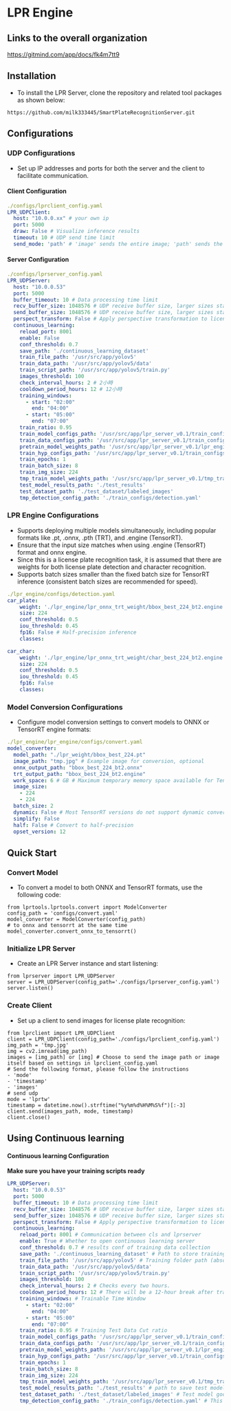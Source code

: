 # LPR Engine
## Links to the overall organization
https://gitmind.com/app/docs/fk4m7tt9
## Installation
- To install the LPR Server, clone the repository and related tool packages as shown below:
```python=
https://github.com/milk333445/SmartPlateRecognitionServer.git
```
## Configurations
### UDP Configurations
- Set up IP addresses and ports for both the server and the client to facilitate communication.
#### Client Configuration
```YAML
./configs/lprclient_config.yaml
LPR_UDPClient:
  host: "10.0.0.xx" # your own ip
  port: 5000
  draw: False # Visualize inference results
  timeout: 10 # UDP send time limit
  send_mode: 'path' # 'image' sends the entire image; 'path' sends the image path
```
#### Server Configuration
```YAML
./configs/lprserver_config.yaml
LPR_UDPServer:
  host: "10.0.0.53"
  port: 5000
  buffer_timeout: 10 # Data processing time limit
  recv_buffer_size: 1048576 # UDP receive buffer size, larger sizes stabilize packet reception
  send_buffer_size: 1048576 # UDP receive buffer size, larger sizes stabilize packet reception
  perspect_transform: False # Apply perspective transformation to license plates for 300 * 100 inference
  continuous_learning:
    reload_port: 8001
    enable: False
    conf_threshold: 0.7
    save_path: './continuous_learning_dataset'
    train_file_path: '/usr/src/app/yolov5'
    train_data_path: '/usr/src/app/yolov5/data'
    train_script_path: '/usr/src/app/yolov5/train.py'
    images_threshold: 100
    check_interval_hours: 2 # 2小時
    cooldown_period_hours: 12 # 12小時
    training_windows:
      - start: "02:00"
        end: "04:00"
      - start: "05:00"
        end: "07:00"  
    train_ratio: 0.95
    train_model_configs_path: '/usr/src/app/lpr_server_v0.1/train_configs/yolov5n.yaml'
    train_data_configs_path: '/usr/src/app/lpr_server_v0.1/train_configs/coco.yaml'
    pretrain_model_weights_path: '/usr/src/app/lpr_server_v0.1/lpr_engine/lpr_weight/char_best_224.pt'
    train_hyp_configs_path: '/usr/src/app/lpr_server_v0.1/train_configs/hyp.scratch-low.yaml'
    train_epochs: 1
    train_batch_size: 8
    train_img_size: 224
    tmp_train_model_weights_path: '/usr/src/app/lpr_server_v0.1/tmp_train_model_weights'
    test_model_results_path: './test_results'
    test_dataset_path: './test_dataset/labeled_images'
    tmp_detection_config_path: './train_configs/detection.yaml'
```



### LPR Engine Configurations
- Supports deploying multiple models simultaneously, including popular formats like .pt, .onnx, .pth (TRT), and .engine (TensorRT).
- Ensure that the input size matches when using .engine (TensorRT) format and onnx engine. 
- Since this is a license plate recognition task, it is assumed that there are weights for both license plate detection and character recognition.
- Supports batch sizes smaller than the fixed batch size for TensorRT inference (consistent batch sizes are recommended for speed).
```YAML
./lpr_engine/configs/detection.yaml
car_plate:
    weight: './lpr_engine/lpr_onnx_trt_weight/bbox_best_224_bt2.engine'
    size: 224
    conf_threshold: 0.5
    iou_threshold: 0.45
    fp16: False # Half-precision inference
    classes: 

car_char:
    weight: './lpr_engine/lpr_onnx_trt_weight/char_best_224_bt2.engine'
    size: 224
    conf_threshold: 0.5
    iou_threshold: 0.45
    fp16: False
    classes: 
```
### Model Conversion Configurations
- Configure model conversion settings to convert models to ONNX or TensorRT engine formats:
```YAML
./lpr_engine/lpr_engine/configs/convert.yaml
model_converter:
  model_path: "./lpr_weight/bbox_best_224.pt"
  image_path: "tmp.jpg" # Example image for conversion, optional
  onnx_output_path: "bbox_best_224_bt2.onnx"
  trt_output_path: "bbox_best_224_bt2.engine"
  work_space: 6 # GB # Maximum temporary memory space available for TensorRT during model optimization and execution
  image_size: 
    - 224
    - 224
  batch_size: 2 
  dynamic: False # Most TensorRT versions do not support dynamic conversion (no INT64 support)
  simplify: False
  half: False # Convert to half-precision
  opset_version: 12
```
## Quick Start
### Convert Model
- To convert a model to both ONNX and TensorRT formats, use the following code:
```python=
from lprtools.lprtools.convert import ModelConverter
config_path = 'configs/convert.yaml'
model_converter = ModelConverter(config_path)
# to onnx and tensorrt at the same time
model_converter.convert_onnx_to_tensorrt()
```

### Initialize LPR Server
- Create an LPR Server instance and start listening:
```python=
from lprserver import LPR_UDPServer
server = LPR_UDPServer(config_path='./configs/lprserver_config.yaml')
server.listen()
```
### Create Client
- Set up a client to send images for license plate recognition:
```python=
from lprclient import LPR_UDPClient
client = LPR_UDPClient(config_path='./configs/lprclient_config.yaml')
img_path = 'tmp.jpg'
img = cv2.imread(img_path)
images = [img_path] or [img] # Choose to send the image path or image itself based on settings in lprclient_config.yaml
# Send the following format, please follow the instructions
- 'mode'
- 'timestamp'
- 'images'
# send udp
mode = 'lprtw'
timestamp = datetime.now().strftime("%y%m%d%H%M%S%f")[:-3]
client.send(images_path, mode, timestamp)
client.close()
```
## Using Continuous learning
#### Continuous learning Configuration
**Make sure you have your training scripts ready**
```YAML
LPR_UDPServer:
  host: "10.0.0.53"
  port: 5000
  buffer_timeout: 10 # Data processing time limit
  recv_buffer_size: 1048576 # UDP receive buffer size, larger sizes stabilize packet reception
  send_buffer_size: 1048576 # UDP receive buffer size, larger sizes stabilize packet reception
  perspect_transform: False # Apply perspective transformation to license plates for 300 * 100 inference
  continuous_learning:
    reload_port: 8001 # Communication between cls and lprserver
    enable: True # Whether to open continuous learning server
    conf_threshold: 0.7 # results conf of training data collection
    save_path: './continuous_learning_dataset' # Path to store training data
    train_file_path: '/usr/src/app/yolov5' # Training folder path (absolute path)
    train_data_path: '/usr/src/app/yolov5/data'
    train_script_path: '/usr/src/app/yolov5/train.py'
    images_threshold: 100
    check_interval_hours: 2 # Checks every two hours.
    cooldown_period_hours: 12 # There will be a 12-hour break after training.
    training_windows: # Trainable Time Window
      - start: "02:00"
        end: "04:00"
      - start: "05:00"
        end: "07:00"  
    train_ratio: 0.95 # Training Test Data Cut ratio
    train_model_configs_path: '/usr/src/app/lpr_server_v0.1/train_configs/yolov5n.yaml' # Customized training configurations
    train_data_configs_path: '/usr/src/app/lpr_server_v0.1/train_configs/coco.yaml' 
    pretrain_model_weights_path: '/usr/src/app/lpr_server_v0.1/lpr_engine/lpr_weight/char_best_224.pt'
    train_hyp_configs_path: '/usr/src/app/lpr_server_v0.1/train_configs/hyp.scratch-low.yaml'
    train_epochs: 1 
    train_batch_size: 8
    train_img_size: 224
    tmp_train_model_weights_path: '/usr/src/app/lpr_server_v0.1/tmp_train_model_weights' # The new model weights will go here first after the training is complete.
    test_model_results_path: './test_results' # path to save test model results
    test_dataset_path: './test_dataset/labeled_images' # Test model good or bad dataset (named correct license plate number)
    tmp_detection_config_path: './train_configs/detection.yaml' # This yaml controls a new model that has just been trained.
```
